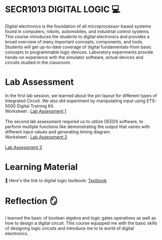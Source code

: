 # SECR1013 DIGITAL LOGIC 💻
Digital electronics is the foundation of all microprocessor-based systems found in computers, robots, automobiles, and industrial control systems. 
This course introduces the students to digital electronics and provides a broad overview of many important concepts, components, and tools. Students will get up-to-date coverage of digital fundamentals-from basic concepts to programmable logic devices. 
Laboratory experiments provide hands-on experience with the simulator software, actual devices and circuits studied in the classroom.

# Lab Assessment
In the first lab session, we learned about the pin layout for different types of Integrated Circuit. We also did experiment by manipulating input using ETS-5000 Digital Training Kit.<br>
Worksheet : [Lab Assessment 1](Lab/Lab1.pdf)<br>
<br>
The second lab assessment required us to utilize DEEDS software, to perform multiple functions like demonstrating the output that varies with different input values and generating timing diagram. <br>
Worksheet : [Lab Assessment 2](Lab/Lab2.pdf)<br>
<br>
[Lab Assessment 3](Lab/Lab3.pdf)<br>


# Learning Material
📖 Here's the link to digital logic textbook: [Textbook](https://github.com/XinYing0905/digital-logic/blob/main/Digital%20Logic%20Textbook.pdf)

# Reflection 🪞
I learned the basic of boolean algebra and logic gates operations as well as how to design a digital circuit. This course equipped me with the basic skills of designing logic circuits and introduce me to te world of digital electronics.

